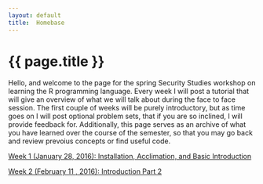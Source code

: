 ```yaml
---
layout: default
title:  Homebase
---
```


# {{ page.title }}


Hello, and welcome to the page for the spring Security Studies workshop on learning the R programming language. Every week I will post a tutorial that will give an overview of what we will talk about during the face to face session. The first couple of weeks will be purely introductory, but as time goes on I will post optional problem sets, that if you are so inclined, I will provide feedback for. Additionally, this page serves as an archive of what you have learned over the course of the semester, so that you may go back and review prevoius concepts or find useful code. 

[Week 1 (January 28, 2016): Installation, Acclimation, and Basic Introduction](http://cbesaw.github.io/r-workshop/week1.html)

[Week 2 (February 11 , 2016): Introduction Part 2](http://cbesaw.github.io/r-workshop/week2.html)




